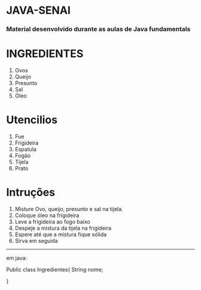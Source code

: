 # JAVA-SENAI
### Material desenvolvido durante as aulas de Java fundamentals

INGREDIENTES
============
1. Ovos
2. Queijo
3. Presunto
4. Sal
5. Óleo

Utencilios
===========
1. Fue
2. Frigideira
3. Espatula
4. Fogão
5. Tijela
6. Prato
  
Intruções
===========

1. Misture Ovo, queijo, presunto e sal na tijela.
2. Coloque óleo na frigideira
3. Leve a frigideira ao fogo baixo
4. Despeje a mistura da tijela na frigideira
5. Espere até que a mistura fique sólida
6. Sirva em seguida

--------------------------------------------
em java:

Public class Ingredientes{
  String nome;

}
